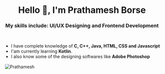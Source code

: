 <h1 align="center">Hello 👋, I'm Prathamesh Borse</h1>
<h3 align="center">My skills include: UI/UX Designing and Frontend Development</h3>
<br/>

- I have complete knowledge of **C, C++, Java, HTML, CSS and Javascript**
- I'am currently learning **Kotlin**.
- I also know some of the designing softwares like **Adobe Photoshop**

<p>&nbsp;<img align="center" src="https://github-readme-stats.vercel.app/api?username=viraldevpb&show_icons=true&title_color=ffffff&icon_color=03fc8c&text_color=daf7dc&bg_color=191919" alt="Prathamesh" /></p>